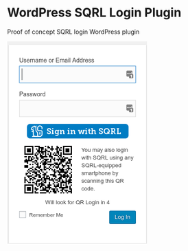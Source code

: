 # WordPress SQRL Login Plugin

Proof of concept SQRL login WordPress plugin

![Preview image](assets/screenshot-1.png)
